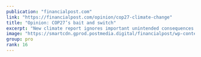 ```yaml
---
publication: "financialpost.com"
link: "https://financialpost.com/opinion/cop27-climate-change"
title: "Opinion: COP27’s bait and switch"
excerpt: "New climate report ignores important unintended consequences that would inevitably affect Canada's economy and energy security. Read on."
image: "https://smartcdn.gprod.postmedia.digital/financialpost/wp-content/uploads/2022/11/no1122cop27.jpg"
group: pro
rank: 16
---
```

